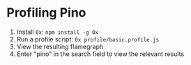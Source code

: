 # Profiling Pino

1. Install `0x`: `npm install -g 0x`
2. Run a profile script: `0x profile/basic.profile.js`
3. View the resulting flamegraph
4. Enter "pino" in the search field to view the relevant results
